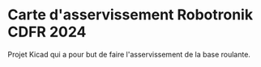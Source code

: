 # Carte d'asservissement Robotronik CDFR 2024

Projet Kicad qui a pour but de faire l'asservissement de la base roulante.